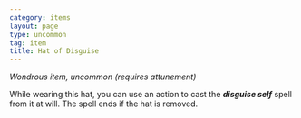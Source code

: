 ```yaml
---
category: items
layout: page
type: uncommon
tag: item
title: Hat of Disguise 
---
```

_Wondrous item, uncommon (requires attunement)_ 

While wearing this hat, you can use an action to cast the **_disguise self_** spell from it at will. The spell ends if the hat is removed. 
